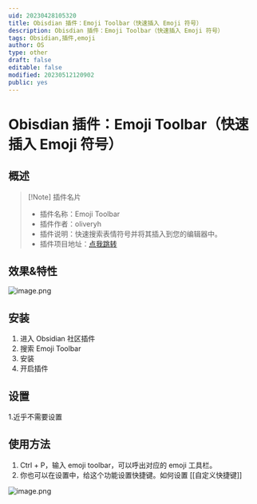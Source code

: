 ```yaml
---
uid: 20230428105320
title: Obisdian 插件：Emoji Toolbar（快速插入 Emoji 符号）
description: Obisdian 插件：Emoji Toolbar（快速插入 Emoji 符号）
tags: Obsidian,插件,emoji
author: OS
type: other
draft: false
editable: false
modified: 20230512120902
public: yes
---
```


# Obisdian 插件：Emoji Toolbar（快速插入 Emoji 符号）

## 概述

> [!Note] 插件名片
>- 插件名称：Emoji Toolbar
>- 插件作者：oliveryh
>- 插件说明：快速搜索表情符号并将其插入到您的编辑器中。
>- 插件项目地址：[点我跳转](https://github.com/oliveryh/obsidian-emoji-toolbar)

## 效果&特性

![image.png](https://cdn.pkmer.cn/images/20230503222718.png!pkmer)

## 安装

1. 进入 Obsidian 社区插件
2. 搜索 Emoji Toolbar
3. 安装
4. 开启插件

## 设置

1.近乎不需要设置

## 使用方法

1. Ctrl + P，输入 emoji toolbar，可以呼出对应的 emoji 工具栏。
2. 你也可以在设置中，给这个功能设置快捷键。如何设置 [[自定义快捷键]]

![image.png](https://cdn.pkmer.cn/images/20230503222752.png!pkmer)
